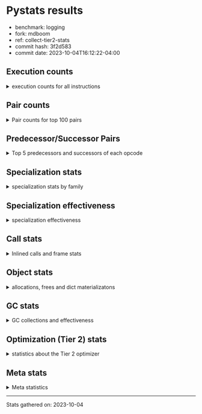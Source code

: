 
# Pystats results

- benchmark: logging
- fork: mdboom
- ref: collect-tier2-stats
- commit hash: 3f2d583
- commit date: 2023-10-04T16:12:22-04:00

## Execution counts

<details>
<summary> execution counts for all instructions </summary>

|Name | Count | Self | Cumulative | Miss ratio | 
|---|---:|---:|---:|---:|
| LOAD_FAST | 409,131,300 | 22.5% | 22.5% |  |
| POP_JUMP_IF_FALSE | 125,337,780 | 6.9% | 29.4% |  |
| RESUME_CHECK | 117,350,940 | 6.5% | 35.9% |  |
| LOAD_ATTR_INSTANCE_VALUE | 116,145,000 | 6.4% | 42.3% | 1.1% |
| TO_BOOL_BOOL | 105,062,400 | 5.8% | 48.1% |  |
| LOAD_ATTR_METHOD_WITH_VALUES | 97,935,540 | 5.4% | 53.5% |  |
| LOAD_GLOBAL_MODULE | 83,559,300 | 4.6% | 58.1% |  |
| CALL_PY_EXACT_ARGS | 72,499,380 | 4.0% | 62.1% |  |
| RETURN_VALUE | 69,427,560 | 3.8% | 65.9% |  |
| CALL | 56,540,480 | 3.1% | 69.0% |  |
| POP_TOP | 56,525,520 | 3.1% | 72.1% |  |
| LOAD_CONST | 49,152,360 | 2.7% | 74.8% |  |
| RETURN_CONST | 49,152,180 | 2.7% | 77.5% |  |
| STORE_FAST | 48,538,680 | 2.7% | 80.2% |  |
| NOP | 46,694,580 | 2.6% | 82.8% |  |
| BINARY_SUBSCR_DICT | 41,779,200 | 2.3% | 85.1% |  |
| LOAD_FAST_LOAD_FAST | 34,959,420 | 1.9% | 87.0% |  |
| STORE_ATTR_INSTANCE_VALUE | 27,033,600 | 1.5% | 88.5% |  |
| LOAD_ATTR_MODULE | 22,118,880 | 1.2% | 89.7% |  |
| LOAD_GLOBAL_BUILTIN | 14,745,960 | 0.8% | 90.5% |  |
| LOAD_ATTR | 12,291,660 | 0.7% | 91.2% |  |
| PUSH_NULL | 12,288,900 | 0.7% | 91.9% |  |
| TO_BOOL_NONE | 11,059,200 | 0.6% | 92.5% |  |
| COMPARE_OP_INT | 10,444,980 | 0.6% | 93.1% |  |
| POP_JUMP_IF_TRUE | 9,830,400 | 0.5% | 93.6% |  |
| LOAD_ATTR_METHOD_NO_DICT | 8,601,720 | 0.5% | 94.1% |  |
| BINARY_OP | 6,760,260 | 0.4% | 94.5% |  |
| ENTER_EXECUTOR | 6,512,640 | 0.4% | 94.8% |  |
| CALL_ISINSTANCE | 5,529,600 | 0.3% | 95.1% |  |
| TO_BOOL_ALWAYS_TRUE | 4,915,200 | 0.3% | 95.4% |  |
| JUMP_FORWARD | 4,915,200 | 0.3% | 95.7% |  |
| BINARY_SLICE | 4,915,200 | 0.3% | 95.9% |  |
| BINARY_OP_ADD_INT | 4,915,200 | 0.3% | 96.2% |  |
| CALL_BUILTIN_FAST | 4,300,800 | 0.2% | 96.4% |  |
| CALL_METHOD_DESCRIPTOR_FAST | 3,686,760 | 0.2% | 96.6% |  |
| GET_ITER | 3,686,580 | 0.2% | 96.9% |  |
| POP_JUMP_IF_NONE | 3,686,400 | 0.2% | 97.1% |  |
| FOR_ITER_LIST | 3,686,400 | 0.2% | 97.3% |  |
| COPY | 3,686,400 | 0.2% | 97.5% |  |
| CALL_BUILTIN_FAST_WITH_KEYWORDS | 3,686,400 | 0.2% | 97.7% |  |
| BUILD_TUPLE | 3,686,400 | 0.2% | 97.9% |  |
| INTERPRETER_EXIT | 3,072,000 | 0.2% | 98.0% |  |
| TO_BOOL | 2,458,240 | 0.1% | 98.2% |  |
| LOAD_ATTR_METHOD_LAZY_DICT | 2,458,140 | 0.1% | 98.3% |  |
| STORE_FAST_STORE_FAST | 2,457,600 | 0.1% | 98.4% |  |
| POP_JUMP_IF_NOT_NONE | 2,457,600 | 0.1% | 98.6% |  |
| LOAD_ATTR_NONDESCRIPTOR_WITH_VALUES | 2,457,600 | 0.1% | 98.7% |  |
| COMPARE_OP_STR | 2,457,600 | 0.1% | 98.8% |  |
| BEFORE_WITH | 2,457,600 | 0.1% | 99.0% |  |
| BINARY_SUBSCR_TUPLE_INT | 1,843,200 | 0.1% | 99.1% |  |
| CALL_METHOD_DESCRIPTOR_NOARGS | 1,252,620 | 0.1% | 99.2% | 100.0% |
| CALL_FUNCTION_EX | 1,229,160 | 0.1% | 99.2% |  |
| BINARY_OP_SUBTRACT_FLOAT | 1,228,980 | 0.1% | 99.3% |  |
| UNPACK_SEQUENCE_TUPLE | 1,228,800 | 0.1% | 99.4% |  |
| TO_BOOL_STR | 1,228,800 | 0.1% | 99.4% |  |
| LOAD_ATTR_PROPERTY | 1,228,800 | 0.1% | 99.5% |  |
| DICT_MERGE | 1,228,800 | 0.1% | 99.6% |  |
| CONTAINS_OP | 1,228,800 | 0.1% | 99.6% |  |
| CALL_STR_1 | 1,228,800 | 0.1% | 99.7% |  |
| CALL_METHOD_DESCRIPTOR_O | 1,228,800 | 0.1% | 99.8% |  |
| BUILD_MAP | 1,228,800 | 0.1% | 99.8% |  |
| BINARY_OP_SUBTRACT_INT | 1,228,800 | 0.1% | 99.9% |  |
| BINARY_OP_ADD_UNICODE | 1,228,800 | 0.1% | 100.0% |  |
| CALL_LEN | 614,580 | 0.0% | 100.0% |  |
| LOAD_DEREF | 540 | 0.0% | 100.0% |  |
| LOAD_GLOBAL | 500 | 0.0% | 100.0% |  |
| LIST_EXTEND | 180 | 0.0% | 100.0% |  |
| FOR_ITER_RANGE | 180 | 0.0% | 100.0% |  |
| COPY_FREE_VARS | 180 | 0.0% | 100.0% |  |
| CALL_INTRINSIC_1 | 180 | 0.0% | 100.0% |  |
| CALL_BUILTIN_CLASS | 180 | 0.0% | 100.0% |  |
| BUILD_LIST | 180 | 0.0% | 100.0% |  |
| CALL_METHOD_DESCRIPTOR_FAST_WITH_KEYWORDS | 120 | 0.0% | 100.0% |  |
| BINARY_OP_MULTIPLY_INT | 120 | 0.0% | 100.0% |  |
| COMPARE_OP | 60 | 0.0% | 100.0% |  |


</details>

## Pair counts

<details>
<summary> Pair counts for top 100 pairs </summary>

|Pair | Count | Self | Cumulative | 
|---|---:|---:|---:|
| LOAD_FAST LOAD_ATTR_INSTANCE_VALUE | 115,507,200 | 6.4% | 6.4% |
| RESUME_CHECK LOAD_FAST | 98,304,180 | 5.4% | 11.8% |
| TO_BOOL_BOOL POP_JUMP_IF_FALSE | 97,689,600 | 5.4% | 17.2% |
| LOAD_FAST LOAD_ATTR_METHOD_WITH_VALUES | 95,477,940 | 5.3% | 22.4% |
| CALL_PY_EXACT_ARGS RESUME_CHECK | 72,499,380 | 4.0% | 26.4% |
| LOAD_ATTR_METHOD_WITH_VALUES LOAD_FAST | 50,688,120 | 2.8% | 29.2% |
| RETURN_CONST POP_TOP | 45,465,780 | 2.5% | 31.7% |
| RETURN_VALUE TO_BOOL_BOOL | 44,236,800 | 2.4% | 34.1% |
| NOP LOAD_FAST | 44,236,800 | 2.4% | 36.6% |
| POP_JUMP_IF_FALSE RETURN_CONST | 43,008,000 | 2.4% | 38.9% |
| LOAD_ATTR_INSTANCE_VALUE TO_BOOL_BOOL | 43,008,000 | 2.4% | 41.3% |
| LOAD_ATTR_INSTANCE_VALUE LOAD_FAST | 43,008,000 | 2.4% | 43.7% |
| LOAD_FAST CALL | 42,086,680 | 2.3% | 46.0% |
| POP_JUMP_IF_FALSE NOP | 41,779,200 | 2.3% | 48.3% |
| LOAD_GLOBAL_MODULE CALL_PY_EXACT_ARGS | 41,779,200 | 2.3% | 50.6% |
| BINARY_SUBSCR_DICT RETURN_VALUE | 41,779,200 | 2.3% | 52.9% |
| POP_TOP LOAD_FAST | 41,410,740 | 2.3% | 55.2% |
| LOAD_FAST BINARY_SUBSCR_DICT | 40,550,400 | 2.2% | 57.4% |
| LOAD_ATTR_METHOD_WITH_VALUES LOAD_GLOBAL_MODULE | 40,550,400 | 2.2% | 59.7% |
| CALL RESUME_CHECK | 40,550,400 | 2.2% | 61.9% |
| STORE_FAST LOAD_FAST | 30,106,080 | 1.7% | 63.5% |
| POP_JUMP_IF_FALSE LOAD_FAST | 25,190,580 | 1.4% | 64.9% |
| LOAD_FAST CALL_PY_EXACT_ARGS | 19,660,920 | 1.1% | 66.0% |
| LOAD_GLOBAL_MODULE LOAD_ATTR_MODULE | 17,817,900 | 1.0% | 67.0% |
| LOAD_FAST STORE_ATTR_INSTANCE_VALUE | 14,745,600 | 0.8% | 67.8% |
| LOAD_FAST_LOAD_FAST STORE_ATTR_INSTANCE_VALUE | 12,288,000 | 0.7% | 68.5% |
| RESUME_CHECK LOAD_GLOBAL_MODULE | 11,673,720 | 0.6% | 69.1% |
| LOAD_FAST LOAD_CONST | 11,673,720 | 0.6% | 69.8% |
| LOAD_ATTR_MODULE PUSH_NULL | 11,059,680 | 0.6% | 70.4% |
| LOAD_GLOBAL_BUILTIN LOAD_FAST | 11,059,560 | 0.6% | 71.0% |
| LOAD_FAST LOAD_ATTR | 11,059,380 | 0.6% | 71.6% |
| TO_BOOL_NONE POP_JUMP_IF_FALSE | 11,059,200 | 0.6% | 72.2% |
| STORE_ATTR_INSTANCE_VALUE LOAD_FAST_LOAD_FAST | 9,830,400 | 0.5% | 72.8% |
| LOAD_FAST RETURN_VALUE | 8,601,780 | 0.5% | 73.2% |
| RETURN_VALUE STORE_FAST | 8,601,600 | 0.5% | 73.7% |
| COMPARE_OP_INT POP_JUMP_IF_FALSE | 7,987,380 | 0.4% | 74.1% |
| TO_BOOL_BOOL POP_JUMP_IF_TRUE | 7,372,800 | 0.4% | 74.5% |
| STORE_ATTR_INSTANCE_VALUE LOAD_GLOBAL_MODULE | 7,372,800 | 0.4% | 75.0% |
| LOAD_CONST STORE_FAST | 7,372,800 | 0.4% | 75.4% |
| LOAD_CONST LOAD_FAST | 7,372,800 | 0.4% | 75.8% |
| LOAD_CONST COMPARE_OP_INT | 6,758,440 | 0.4% | 76.1% |
| RETURN_VALUE RETURN_VALUE | 6,144,180 | 0.3% | 76.5% |
| POP_TOP RETURN_CONST | 6,144,180 | 0.3% | 76.8% |
| LOAD_FAST_LOAD_FAST LOAD_FAST_LOAD_FAST | 6,144,000 | 0.3% | 77.2% |
| LOAD_ATTR_METHOD_NO_DICT LOAD_FAST | 6,144,000 | 0.3% | 77.5% |
| CALL_ISINSTANCE TO_BOOL_BOOL | 5,529,600 | 0.3% | 77.8% |
| POP_TOP ENTER_EXECUTOR | 5,283,840 | 0.3% | 78.1% |
| CALL STORE_FAST | 4,915,380 | 0.3% | 78.4% |
| STORE_FAST LOAD_GLOBAL_MODULE | 4,915,360 | 0.3% | 78.6% |
| STORE_FAST LOAD_FAST_LOAD_FAST | 4,915,200 | 0.3% | 78.9% |
| RETURN_VALUE LOAD_FAST | 4,915,200 | 0.3% | 79.2% |
| POP_JUMP_IF_TRUE LOAD_FAST | 4,915,200 | 0.3% | 79.4% |
| POP_JUMP_IF_FALSE LOAD_GLOBAL_MODULE | 4,915,200 | 0.3% | 79.7% |
| LOAD_GLOBAL_MODULE TO_BOOL_BOOL | 4,915,200 | 0.3% | 80.0% |
| LOAD_FAST TO_BOOL_NONE | 4,915,200 | 0.3% | 80.3% |
| LOAD_FAST STORE_FAST | 4,915,200 | 0.3% | 80.5% |
| LOAD_CONST LOAD_CONST | 4,915,200 | 0.3% | 80.8% |
| LOAD_CONST BINARY_OP_ADD_INT | 4,915,200 | 0.3% | 81.1% |
| LOAD_ATTR_METHOD_WITH_VALUES CALL_PY_EXACT_ARGS | 4,915,200 | 0.3% | 81.3% |
| LOAD_ATTR_INSTANCE_VALUE TO_BOOL_NONE | 4,915,200 | 0.3% | 81.6% |
| LOAD_ATTR_MODULE LOAD_ATTR_MODULE | 4,300,800 | 0.2% | 81.8% |
| ENTER_EXECUTOR CALL | 4,054,860 | 0.2% | 82.1% |
| PUSH_NULL CALL | 3,686,940 | 0.2% | 82.3% |
| PUSH_NULL LOAD_FAST | 3,686,760 | 0.2% | 82.5% |
| LOAD_GLOBAL_MODULE LOAD_FAST | 3,686,580 | 0.2% | 82.7% |
| LOAD_CONST BINARY_OP | 3,686,440 | 0.2% | 82.9% |
| TO_BOOL_ALWAYS_TRUE POP_JUMP_IF_FALSE | 3,686,400 | 0.2% | 83.1% |
| STORE_FAST LOAD_CONST | 3,686,400 | 0.2% | 83.3% |
| STORE_ATTR_INSTANCE_VALUE LOAD_FAST | 3,686,400 | 0.2% | 83.5% |
| RESUME_CHECK NOP | 3,686,400 | 0.2% | 83.7% |
| POP_TOP LOAD_CONST | 3,686,400 | 0.2% | 83.9% |
| POP_JUMP_IF_FALSE LOAD_GLOBAL_BUILTIN | 3,686,400 | 0.2% | 84.1% |
| LOAD_FAST_LOAD_FAST LOAD_FAST | 3,686,400 | 0.2% | 84.3% |
| LOAD_FAST_LOAD_FAST LOAD_CONST | 3,686,400 | 0.2% | 84.5% |
| LOAD_FAST TO_BOOL_ALWAYS_TRUE | 3,686,400 | 0.2% | 84.7% |
| LOAD_FAST POP_JUMP_IF_NONE | 3,686,400 | 0.2% | 84.9% |
| LOAD_FAST LOAD_GLOBAL_MODULE | 3,686,400 | 0.2% | 85.1% |
| LOAD_FAST LOAD_GLOBAL_BUILTIN | 3,686,400 | 0.2% | 85.3% |
| LOAD_FAST LOAD_ATTR_METHOD_NO_DICT | 3,686,400 | 0.2% | 85.5% |
| LOAD_FAST CALL_BUILTIN_FAST_WITH_KEYWORDS | 3,686,400 | 0.2% | 85.7% |
| LOAD_CONST CALL_BUILTIN_FAST | 3,686,400 | 0.2% | 85.9% |
| LOAD_ATTR_MODULE LOAD_FAST | 3,686,400 | 0.2% | 86.1% |
| LOAD_ATTR_INSTANCE_VALUE GET_ITER | 3,686,400 | 0.2% | 86.3% |
| LOAD_ATTR STORE_FAST | 3,686,400 | 0.2% | 86.5% |
| LOAD_ATTR LOAD_FAST | 3,686,400 | 0.2% | 86.7% |
| GET_ITER FOR_ITER_LIST | 3,686,400 | 0.2% | 86.9% |
| CALL_METHOD_DESCRIPTOR_FAST STORE_FAST | 3,686,400 | 0.2% | 87.1% |
| CALL LOAD_CONST | 3,686,400 | 0.2% | 87.3% |
| BINARY_OP_ADD_INT STORE_FAST | 3,686,400 | 0.2% | 87.5% |
| POP_JUMP_IF_FALSE LOAD_FAST_LOAD_FAST | 3,072,000 | 0.2% | 87.7% |
| LOAD_GLOBAL_MODULE LOAD_FAST_LOAD_FAST | 3,072,000 | 0.2% | 87.9% |
| CACHE RESUME_CHECK | 3,072,000 | 0.2% | 88.1% |
| STORE_FAST LOAD_GLOBAL_BUILTIN | 2,457,840 | 0.1% | 88.2% |
| CALL POP_TOP | 2,457,780 | 0.1% | 88.3% |
| CALL LOAD_FAST | 2,457,780 | 0.1% | 88.5% |
| LOAD_CONST CALL_METHOD_DESCRIPTOR_FAST | 2,457,720 | 0.1% | 88.6% |
| LOAD_CONST CALL | 2,457,660 | 0.1% | 88.7% |
| TO_BOOL POP_JUMP_IF_FALSE | 2,457,600 | 0.1% | 88.9% |
| STORE_ATTR_INSTANCE_VALUE JUMP_FORWARD | 2,457,600 | 0.1% | 89.0% |
| RETURN_CONST INTERPRETER_EXIT | 2,457,600 | 0.1% | 89.1% |


</details>

## Predecessor/Successor Pairs

<details>
<summary> Top 5 predecessors and successors of each opcode </summary>

### BINARY_SLICE

<details>
<summary> Successors and predecessors for BINARY_SLICE </summary>

|Predecessors | Count | Percentage | 
|---|---:|---:|
| LOAD_CONST | 2,457,600 | 50.0% |
| LOAD_FAST | 1,228,800 | 25.0% |
| BINARY_OP_ADD_INT | 1,228,800 | 25.0% |

|Successors | Count | Percentage | 
|---|---:|---:|
| RETURN_VALUE | 1,228,800 | 25.0% |
| LOAD_FAST_LOAD_FAST | 1,228,800 | 25.0% |
| LOAD_FAST | 1,228,800 | 25.0% |
| BUILD_TUPLE | 1,228,800 | 25.0% |


</details>

### CACHE

<details>
<summary> Successors and predecessors for CACHE </summary>

|Predecessors | Count | Percentage | 
|---|---:|---:|

|Successors | Count | Percentage | 
|---|---:|---:|
| RESUME_CHECK | 3,072,000 | 100.0% |


</details>

### BEFORE_WITH

<details>
<summary> Successors and predecessors for BEFORE_WITH </summary>

|Predecessors | Count | Percentage | 
|---|---:|---:|
| LOAD_ATTR_INSTANCE_VALUE | 2,457,600 | 100.0% |

|Successors | Count | Percentage | 
|---|---:|---:|
| POP_TOP | 2,457,600 | 100.0% |


</details>

### GET_ITER

<details>
<summary> Successors and predecessors for GET_ITER </summary>

|Predecessors | Count | Percentage | 
|---|---:|---:|
| LOAD_ATTR_INSTANCE_VALUE | 3,686,400 | 100.0% |
| LOAD_FAST | 180 | 0.0% |

|Successors | Count | Percentage | 
|---|---:|---:|
| FOR_ITER_LIST | 3,686,400 | 100.0% |
| FOR_ITER_RANGE | 180 | 0.0% |


</details>

### INTERPRETER_EXIT

<details>
<summary> Successors and predecessors for INTERPRETER_EXIT </summary>

|Predecessors | Count | Percentage | 
|---|---:|---:|
| RETURN_CONST | 2,457,600 | 80.0% |
| RETURN_VALUE | 614,400 | 20.0% |

|Successors | Count | Percentage | 
|---|---:|---:|


</details>

### NOP

<details>
<summary> Successors and predecessors for NOP </summary>

|Predecessors | Count | Percentage | 
|---|---:|---:|
| POP_JUMP_IF_FALSE | 41,779,200 | 89.5% |
| RESUME_CHECK | 3,686,400 | 7.9% |
| STORE_ATTR_INSTANCE_VALUE | 1,228,800 | 2.6% |
| POP_TOP | 180 | 0.0% |

|Successors | Count | Percentage | 
|---|---:|---:|
| LOAD_FAST | 44,236,800 | 94.7% |
| LOAD_GLOBAL_MODULE | 2,457,600 | 5.3% |
| LOAD_DEREF | 180 | 0.0% |


</details>

### POP_TOP

<details>
<summary> Successors and predecessors for POP_TOP </summary>

|Predecessors | Count | Percentage | 
|---|---:|---:|
| RETURN_CONST | 45,465,780 | 80.4% |
| CALL | 2,457,780 | 4.3% |
| BEFORE_WITH | 2,457,600 | 4.3% |
| RETURN_VALUE | 1,228,800 | 2.2% |
| ENTER_EXECUTOR | 1,228,800 | 2.2% |

|Successors | Count | Percentage | 
|---|---:|---:|
| LOAD_FAST | 41,410,740 | 73.3% |
| RETURN_CONST | 6,144,180 | 10.9% |
| ENTER_EXECUTOR | 5,283,840 | 9.3% |
| LOAD_CONST | 3,686,400 | 6.5% |
| NOP | 180 | 0.0% |


</details>

### PUSH_NULL

<details>
<summary> Successors and predecessors for PUSH_NULL </summary>

|Predecessors | Count | Percentage | 
|---|---:|---:|
| LOAD_ATTR_MODULE | 11,059,680 | 90.0% |
| LOAD_ATTR | 1,228,860 | 10.0% |
| LOAD_DEREF | 360 | 0.0% |

|Successors | Count | Percentage | 
|---|---:|---:|
| CALL | 3,686,940 | 30.0% |
| LOAD_FAST | 3,686,760 | 30.0% |
| LOAD_GLOBAL_MODULE | 1,228,800 | 10.0% |
| LOAD_FAST_LOAD_FAST | 1,228,800 | 10.0% |
| LOAD_CONST | 1,228,800 | 10.0% |


</details>

### RETURN_VALUE

<details>
<summary> Successors and predecessors for RETURN_VALUE </summary>

|Predecessors | Count | Percentage | 
|---|---:|---:|
| BINARY_SUBSCR_DICT | 41,779,200 | 60.2% |
| LOAD_FAST | 8,601,780 | 12.4% |
| RETURN_VALUE | 6,144,180 | 8.8% |
| BUILD_TUPLE | 2,457,600 | 3.5% |
| CALL_BUILTIN_FAST | 1,843,200 | 2.7% |

|Successors | Count | Percentage | 
|---|---:|---:|
| TO_BOOL_BOOL | 44,236,800 | 63.7% |
| STORE_FAST | 8,601,600 | 12.4% |
| RETURN_VALUE | 6,144,180 | 8.8% |
| LOAD_FAST | 4,915,200 | 7.1% |
| UNPACK_SEQUENCE_TUPLE | 1,228,800 | 1.8% |


</details>

### TO_BOOL

<details>
<summary> Successors and predecessors for TO_BOOL </summary>

|Predecessors | Count | Percentage | 
|---|---:|---:|
| LOAD_FAST | 1,228,800 | 50.0% |
| LOAD_ATTR_INSTANCE_VALUE | 1,228,800 | 50.0% |
| TO_BOOL | 640 | 0.0% |

|Successors | Count | Percentage | 
|---|---:|---:|
| POP_JUMP_IF_FALSE | 2,457,600 | 100.0% |
| TO_BOOL | 640 | 0.0% |


</details>

### BINARY_OP

<details>
<summary> Successors and predecessors for BINARY_OP </summary>

|Predecessors | Count | Percentage | 
|---|---:|---:|
| LOAD_CONST | 3,686,440 | 54.5% |
| LOAD_FAST | 1,228,860 | 18.2% |
| CALL | 1,228,800 | 18.2% |
| LOAD_ATTR_INSTANCE_VALUE | 614,400 | 9.1% |
| BINARY_OP | 1,760 | 0.0% |

|Successors | Count | Percentage | 
|---|---:|---:|
| LOAD_FAST | 2,457,600 | 36.4% |
| RETURN_VALUE | 1,228,800 | 18.2% |
| LOAD_CONST | 1,228,800 | 18.2% |
| CALL | 1,228,800 | 18.2% |
| STORE_FAST | 614,400 | 9.1% |


</details>

### BUILD_LIST

<details>
<summary> Successors and predecessors for BUILD_LIST </summary>

|Predecessors | Count | Percentage | 
|---|---:|---:|
| LOAD_FAST | 180 | 100.0% |

|Successors | Count | Percentage | 
|---|---:|---:|
| LOAD_DEREF | 180 | 100.0% |


</details>

### BUILD_MAP

<details>
<summary> Successors and predecessors for BUILD_MAP </summary>

|Predecessors | Count | Percentage | 
|---|---:|---:|
| BUILD_TUPLE | 1,228,800 | 100.0% |

|Successors | Count | Percentage | 
|---|---:|---:|
| LOAD_FAST | 1,228,800 | 100.0% |


</details>

### BUILD_TUPLE

<details>
<summary> Successors and predecessors for BUILD_TUPLE </summary>

|Predecessors | Count | Percentage | 
|---|---:|---:|
| LOAD_FAST_LOAD_FAST | 1,228,800 | 33.3% |
| LOAD_FAST | 1,228,800 | 33.3% |
| BINARY_SLICE | 1,228,800 | 33.3% |

|Successors | Count | Percentage | 
|---|---:|---:|
| RETURN_VALUE | 2,457,600 | 66.7% |
| BUILD_MAP | 1,228,800 | 33.3% |


</details>

### CALL

<details>
<summary> Successors and predecessors for CALL </summary>

|Predecessors | Count | Percentage | 
|---|---:|---:|
| LOAD_FAST | 42,086,680 | 74.4% |
| ENTER_EXECUTOR | 4,054,860 | 7.2% |
| PUSH_NULL | 3,686,940 | 6.5% |
| LOAD_CONST | 2,457,660 | 4.3% |
| LOAD_GLOBAL_MODULE | 1,228,800 | 2.2% |

|Successors | Count | Percentage | 
|---|---:|---:|
| RESUME_CHECK | 40,550,400 | 71.7% |
| STORE_FAST | 4,915,380 | 8.7% |
| LOAD_CONST | 3,686,400 | 6.5% |
| POP_TOP | 2,457,780 | 4.3% |
| LOAD_FAST | 2,457,780 | 4.3% |


</details>

### CALL_FUNCTION_EX

<details>
<summary> Successors and predecessors for CALL_FUNCTION_EX </summary>

|Predecessors | Count | Percentage | 
|---|---:|---:|
| DICT_MERGE | 1,228,800 | 100.0% |
| LOAD_FAST | 180 | 0.0% |
| CALL_INTRINSIC_1 | 180 | 0.0% |

|Successors | Count | Percentage | 
|---|---:|---:|
| POP_TOP | 1,228,800 | 100.0% |
| RESUME_CHECK | 180 | 0.0% |
| COPY_FREE_VARS | 180 | 0.0% |


</details>

### CALL_INTRINSIC_1

<details>
<summary> Successors and predecessors for CALL_INTRINSIC_1 </summary>

|Predecessors | Count | Percentage | 
|---|---:|---:|
| LIST_EXTEND | 180 | 100.0% |

|Successors | Count | Percentage | 
|---|---:|---:|
| CALL_FUNCTION_EX | 180 | 100.0% |


</details>

### COMPARE_OP

<details>
<summary> Successors and predecessors for COMPARE_OP </summary>

|Predecessors | Count | Percentage | 
|---|---:|---:|
| BINARY_OP_MULTIPLY_INT | 40 | 66.7% |
| LOAD_CONST | 20 | 33.3% |

|Successors | Count | Percentage | 
|---|---:|---:|
| COMPARE_OP_INT | 60 | 100.0% |


</details>

### CONTAINS_OP

<details>
<summary> Successors and predecessors for CONTAINS_OP </summary>

|Predecessors | Count | Percentage | 
|---|---:|---:|
| LOAD_FAST | 1,228,800 | 100.0% |

|Successors | Count | Percentage | 
|---|---:|---:|
| COPY | 1,228,800 | 100.0% |


</details>

### COPY

<details>
<summary> Successors and predecessors for COPY </summary>

|Predecessors | Count | Percentage | 
|---|---:|---:|
| LOAD_ATTR_INSTANCE_VALUE | 1,228,800 | 33.3% |
| CONTAINS_OP | 1,228,800 | 33.3% |
| COMPARE_OP_STR | 1,228,800 | 33.3% |

|Successors | Count | Percentage | 
|---|---:|---:|
| TO_BOOL_BOOL | 2,457,600 | 66.7% |
| STORE_FAST | 1,228,800 | 33.3% |


</details>

### COPY_FREE_VARS

<details>
<summary> Successors and predecessors for COPY_FREE_VARS </summary>

|Predecessors | Count | Percentage | 
|---|---:|---:|
| CALL_FUNCTION_EX | 180 | 100.0% |

|Successors | Count | Percentage | 
|---|---:|---:|
| RESUME_CHECK | 180 | 100.0% |


</details>

### DICT_MERGE

<details>
<summary> Successors and predecessors for DICT_MERGE </summary>

|Predecessors | Count | Percentage | 
|---|---:|---:|
| LOAD_FAST | 1,228,800 | 100.0% |

|Successors | Count | Percentage | 
|---|---:|---:|
| CALL_FUNCTION_EX | 1,228,800 | 100.0% |


</details>

### ENTER_EXECUTOR

<details>
<summary> Successors and predecessors for ENTER_EXECUTOR </summary>

|Predecessors | Count | Percentage | 
|---|---:|---:|
| POP_TOP | 5,283,840 | 81.1% |
| POP_JUMP_IF_FALSE | 1,228,800 | 18.9% |

|Successors | Count | Percentage | 
|---|---:|---:|
| CALL | 4,054,860 | 62.3% |
| POP_TOP | 1,228,800 | 18.9% |
| LOAD_FAST | 1,228,800 | 18.9% |
| LOAD_GLOBAL_MODULE | 120 | 0.0% |
| LOAD_GLOBAL | 60 | 0.0% |


</details>

### JUMP_FORWARD

<details>
<summary> Successors and predecessors for JUMP_FORWARD </summary>

|Predecessors | Count | Percentage | 
|---|---:|---:|
| STORE_ATTR_INSTANCE_VALUE | 2,457,600 | 50.0% |
| STORE_FAST_STORE_FAST | 1,228,800 | 25.0% |
| STORE_FAST | 1,228,800 | 25.0% |

|Successors | Count | Percentage | 
|---|---:|---:|
| LOAD_FAST | 2,457,600 | 50.0% |
| LOAD_GLOBAL_MODULE | 1,228,800 | 25.0% |
| LOAD_CONST | 1,228,800 | 25.0% |


</details>

### LIST_EXTEND

<details>
<summary> Successors and predecessors for LIST_EXTEND </summary>

|Predecessors | Count | Percentage | 
|---|---:|---:|
| LOAD_DEREF | 180 | 100.0% |

|Successors | Count | Percentage | 
|---|---:|---:|
| CALL_INTRINSIC_1 | 180 | 100.0% |


</details>

### LOAD_ATTR

<details>
<summary> Successors and predecessors for LOAD_ATTR </summary>

|Predecessors | Count | Percentage | 
|---|---:|---:|
| LOAD_FAST | 11,059,380 | 90.0% |
| LOAD_ATTR | 1,232,000 | 10.0% |
| LOAD_GLOBAL_MODULE | 180 | 0.0% |
| LOAD_GLOBAL | 60 | 0.0% |
| CALL_METHOD_DESCRIPTOR_NOARGS | 40 | 0.0% |

|Successors | Count | Percentage | 
|---|---:|---:|
| STORE_FAST | 3,686,400 | 30.0% |
| LOAD_FAST | 3,686,400 | 30.0% |
| LOAD_ATTR | 1,232,000 | 10.0% |
| PUSH_NULL | 1,228,860 | 10.0% |
| TO_BOOL_BOOL | 1,228,800 | 10.0% |


</details>

### LOAD_CONST

<details>
<summary> Successors and predecessors for LOAD_CONST </summary>

|Predecessors | Count | Percentage | 
|---|---:|---:|
| LOAD_FAST | 11,673,720 | 23.8% |
| LOAD_CONST | 4,915,200 | 10.0% |
| STORE_FAST | 3,686,400 | 7.5% |
| POP_TOP | 3,686,400 | 7.5% |
| LOAD_FAST_LOAD_FAST | 3,686,400 | 7.5% |

|Successors | Count | Percentage | 
|---|---:|---:|
| STORE_FAST | 7,372,800 | 15.0% |
| LOAD_FAST | 7,372,800 | 15.0% |
| COMPARE_OP_INT | 6,758,440 | 13.7% |
| LOAD_CONST | 4,915,200 | 10.0% |
| BINARY_OP_ADD_INT | 4,915,200 | 10.0% |


</details>

### LOAD_DEREF

<details>
<summary> Successors and predecessors for LOAD_DEREF </summary>

|Predecessors | Count | Percentage | 
|---|---:|---:|
| RESUME_CHECK | 180 | 33.3% |
| NOP | 180 | 33.3% |
| BUILD_LIST | 180 | 33.3% |

|Successors | Count | Percentage | 
|---|---:|---:|
| PUSH_NULL | 360 | 66.7% |
| LIST_EXTEND | 180 | 33.3% |


</details>

### LOAD_FAST

<details>
<summary> Successors and predecessors for LOAD_FAST </summary>

|Predecessors | Count | Percentage | 
|---|---:|---:|
| RESUME_CHECK | 98,304,180 | 24.0% |
| LOAD_ATTR_METHOD_WITH_VALUES | 50,688,120 | 12.4% |
| NOP | 44,236,800 | 10.8% |
| LOAD_ATTR_INSTANCE_VALUE | 43,008,000 | 10.5% |
| POP_TOP | 41,410,740 | 10.1% |

|Successors | Count | Percentage | 
|---|---:|---:|
| LOAD_ATTR_INSTANCE_VALUE | 115,507,200 | 28.2% |
| LOAD_ATTR_METHOD_WITH_VALUES | 95,477,940 | 23.3% |
| CALL | 42,086,680 | 10.3% |
| BINARY_SUBSCR_DICT | 40,550,400 | 9.9% |
| CALL_PY_EXACT_ARGS | 19,660,920 | 4.8% |


</details>

### LOAD_FAST_LOAD_FAST

<details>
<summary> Successors and predecessors for LOAD_FAST_LOAD_FAST </summary>

|Predecessors | Count | Percentage | 
|---|---:|---:|
| STORE_ATTR_INSTANCE_VALUE | 9,830,400 | 28.1% |
| LOAD_FAST_LOAD_FAST | 6,144,000 | 17.6% |
| STORE_FAST | 4,915,200 | 14.1% |
| POP_JUMP_IF_FALSE | 3,072,000 | 8.8% |
| LOAD_GLOBAL_MODULE | 3,072,000 | 8.8% |

|Successors | Count | Percentage | 
|---|---:|---:|
| STORE_ATTR_INSTANCE_VALUE | 12,288,000 | 35.1% |
| LOAD_FAST_LOAD_FAST | 6,144,000 | 17.6% |
| LOAD_FAST | 3,686,400 | 10.5% |
| LOAD_CONST | 3,686,400 | 10.5% |
| COMPARE_OP_INT | 2,457,600 | 7.0% |


</details>

### LOAD_GLOBAL

<details>
<summary> Successors and predecessors for LOAD_GLOBAL </summary>

|Predecessors | Count | Percentage | 
|---|---:|---:|
| STORE_FAST | 200 | 40.0% |
| RETURN_VALUE | 120 | 24.0% |
| RESUME_CHECK | 60 | 12.0% |
| POP_TOP | 60 | 12.0% |
| ENTER_EXECUTOR | 60 | 12.0% |

|Successors | Count | Percentage | 
|---|---:|---:|
| LOAD_GLOBAL_MODULE | 320 | 64.0% |
| LOAD_GLOBAL_BUILTIN | 120 | 24.0% |
| LOAD_ATTR | 60 | 12.0% |


</details>

### POP_JUMP_IF_FALSE

<details>
<summary> Successors and predecessors for POP_JUMP_IF_FALSE </summary>

|Predecessors | Count | Percentage | 
|---|---:|---:|
| TO_BOOL_BOOL | 97,689,600 | 77.9% |
| TO_BOOL_NONE | 11,059,200 | 8.8% |
| COMPARE_OP_INT | 7,987,380 | 6.4% |
| TO_BOOL_ALWAYS_TRUE | 3,686,400 | 2.9% |
| TO_BOOL | 2,457,600 | 2.0% |

|Successors | Count | Percentage | 
|---|---:|---:|
| RETURN_CONST | 43,008,000 | 34.3% |
| NOP | 41,779,200 | 33.3% |
| LOAD_FAST | 25,190,580 | 20.1% |
| LOAD_GLOBAL_MODULE | 4,915,200 | 3.9% |
| LOAD_GLOBAL_BUILTIN | 3,686,400 | 2.9% |


</details>

### POP_JUMP_IF_NONE

<details>
<summary> Successors and predecessors for POP_JUMP_IF_NONE </summary>

|Predecessors | Count | Percentage | 
|---|---:|---:|
| LOAD_FAST | 3,686,400 | 100.0% |

|Successors | Count | Percentage | 
|---|---:|---:|
| LOAD_FAST | 2,457,600 | 66.7% |
| LOAD_GLOBAL_MODULE | 1,228,800 | 33.3% |


</details>

### POP_JUMP_IF_NOT_NONE

<details>
<summary> Successors and predecessors for POP_JUMP_IF_NOT_NONE </summary>

|Predecessors | Count | Percentage | 
|---|---:|---:|
| LOAD_FAST | 2,457,600 | 100.0% |

|Successors | Count | Percentage | 
|---|---:|---:|
| LOAD_FAST | 2,457,600 | 100.0% |


</details>

### POP_JUMP_IF_TRUE

<details>
<summary> Successors and predecessors for POP_JUMP_IF_TRUE </summary>

|Predecessors | Count | Percentage | 
|---|---:|---:|
| TO_BOOL_BOOL | 7,372,800 | 75.0% |
| TO_BOOL_ALWAYS_TRUE | 1,228,800 | 12.5% |
| COMPARE_OP_INT | 1,228,800 | 12.5% |

|Successors | Count | Percentage | 
|---|---:|---:|
| LOAD_FAST | 4,915,200 | 50.0% |
| LOAD_CONST | 2,457,600 | 25.0% |
| RETURN_VALUE | 1,228,800 | 12.5% |
| LOAD_GLOBAL_BUILTIN | 1,228,800 | 12.5% |


</details>

### RETURN_CONST

<details>
<summary> Successors and predecessors for RETURN_CONST </summary>

|Predecessors | Count | Percentage | 
|---|---:|---:|
| POP_JUMP_IF_FALSE | 43,008,000 | 87.5% |
| POP_TOP | 6,144,180 | 12.5% |

|Successors | Count | Percentage | 
|---|---:|---:|
| POP_TOP | 45,465,780 | 92.5% |
| INTERPRETER_EXIT | 2,457,600 | 5.0% |
| STORE_FAST | 1,228,800 | 2.5% |


</details>

### STORE_FAST

<details>
<summary> Successors and predecessors for STORE_FAST </summary>

|Predecessors | Count | Percentage | 
|---|---:|---:|
| RETURN_VALUE | 8,601,600 | 17.7% |
| LOAD_CONST | 7,372,800 | 15.2% |
| CALL | 4,915,380 | 10.1% |
| LOAD_FAST | 4,915,200 | 10.1% |
| LOAD_ATTR | 3,686,400 | 7.6% |

|Successors | Count | Percentage | 
|---|---:|---:|
| LOAD_FAST | 30,106,080 | 62.0% |
| LOAD_GLOBAL_MODULE | 4,915,360 | 10.1% |
| LOAD_FAST_LOAD_FAST | 4,915,200 | 10.1% |
| LOAD_CONST | 3,686,400 | 7.6% |
| LOAD_GLOBAL_BUILTIN | 2,457,840 | 5.1% |


</details>

### STORE_FAST_STORE_FAST

<details>
<summary> Successors and predecessors for STORE_FAST_STORE_FAST </summary>

|Predecessors | Count | Percentage | 
|---|---:|---:|
| UNPACK_SEQUENCE_TUPLE | 1,228,800 | 50.0% |
| STORE_FAST_STORE_FAST | 1,228,800 | 50.0% |

|Successors | Count | Percentage | 
|---|---:|---:|
| STORE_FAST_STORE_FAST | 1,228,800 | 50.0% |
| JUMP_FORWARD | 1,228,800 | 50.0% |


</details>

### BINARY_OP_ADD_INT

<details>
<summary> Successors and predecessors for BINARY_OP_ADD_INT </summary>

|Predecessors | Count | Percentage | 
|---|---:|---:|
| LOAD_CONST | 4,915,200 | 100.0% |

|Successors | Count | Percentage | 
|---|---:|---:|
| STORE_FAST | 3,686,400 | 75.0% |
| BINARY_SLICE | 1,228,800 | 25.0% |


</details>

### BINARY_OP_ADD_UNICODE

<details>
<summary> Successors and predecessors for BINARY_OP_ADD_UNICODE </summary>

|Predecessors | Count | Percentage | 
|---|---:|---:|
| LOAD_ATTR_NONDESCRIPTOR_WITH_VALUES | 1,228,800 | 100.0% |

|Successors | Count | Percentage | 
|---|---:|---:|
| CALL_METHOD_DESCRIPTOR_O | 1,228,800 | 100.0% |


</details>

### BINARY_OP_MULTIPLY_INT

<details>
<summary> Successors and predecessors for BINARY_OP_MULTIPLY_INT </summary>

|Predecessors | Count | Percentage | 
|---|---:|---:|
| LOAD_CONST | 80 | 66.7% |
| BINARY_OP | 40 | 33.3% |

|Successors | Count | Percentage | 
|---|---:|---:|
| COMPARE_OP_INT | 80 | 66.7% |
| COMPARE_OP | 40 | 33.3% |


</details>

### BINARY_OP_SUBTRACT_FLOAT

<details>
<summary> Successors and predecessors for BINARY_OP_SUBTRACT_FLOAT </summary>

|Predecessors | Count | Percentage | 
|---|---:|---:|
| LOAD_GLOBAL_MODULE | 1,228,800 | 100.0% |
| LOAD_FAST | 120 | 0.0% |
| BINARY_OP | 60 | 0.0% |

|Successors | Count | Percentage | 
|---|---:|---:|
| LOAD_CONST | 1,228,800 | 100.0% |
| STORE_FAST | 180 | 0.0% |


</details>

### BINARY_OP_SUBTRACT_INT

<details>
<summary> Successors and predecessors for BINARY_OP_SUBTRACT_INT </summary>

|Predecessors | Count | Percentage | 
|---|---:|---:|
| LOAD_CONST | 1,228,800 | 100.0% |

|Successors | Count | Percentage | 
|---|---:|---:|
| STORE_FAST | 1,228,800 | 100.0% |


</details>

### BINARY_SUBSCR_DICT

<details>
<summary> Successors and predecessors for BINARY_SUBSCR_DICT </summary>

|Predecessors | Count | Percentage | 
|---|---:|---:|
| LOAD_FAST | 40,550,400 | 97.1% |
| CALL | 1,228,800 | 2.9% |

|Successors | Count | Percentage | 
|---|---:|---:|
| RETURN_VALUE | 41,779,200 | 100.0% |


</details>

### BINARY_SUBSCR_TUPLE_INT

<details>
<summary> Successors and predecessors for BINARY_SUBSCR_TUPLE_INT </summary>

|Predecessors | Count | Percentage | 
|---|---:|---:|
| LOAD_CONST | 1,843,200 | 100.0% |

|Successors | Count | Percentage | 
|---|---:|---:|
| LOAD_FAST | 1,228,800 | 66.7% |
| LOAD_GLOBAL_MODULE | 614,400 | 33.3% |


</details>

### CALL_BUILTIN_CLASS

<details>
<summary> Successors and predecessors for CALL_BUILTIN_CLASS </summary>

|Predecessors | Count | Percentage | 
|---|---:|---:|
| LOAD_FAST | 120 | 66.7% |
| CALL | 60 | 33.3% |

|Successors | Count | Percentage | 
|---|---:|---:|
| STORE_FAST | 180 | 100.0% |


</details>

### CALL_BUILTIN_FAST

<details>
<summary> Successors and predecessors for CALL_BUILTIN_FAST </summary>

|Predecessors | Count | Percentage | 
|---|---:|---:|
| LOAD_CONST | 3,686,400 | 85.7% |
| LOAD_FAST_LOAD_FAST | 614,400 | 14.3% |

|Successors | Count | Percentage | 
|---|---:|---:|
| TO_BOOL_BOOL | 2,457,600 | 57.1% |
| RETURN_VALUE | 1,843,200 | 42.9% |


</details>

### CALL_BUILTIN_FAST_WITH_KEYWORDS

<details>
<summary> Successors and predecessors for CALL_BUILTIN_FAST_WITH_KEYWORDS </summary>

|Predecessors | Count | Percentage | 
|---|---:|---:|
| LOAD_FAST | 3,686,400 | 100.0% |

|Successors | Count | Percentage | 
|---|---:|---:|
| STORE_FAST | 2,457,600 | 66.7% |
| RETURN_VALUE | 1,228,800 | 33.3% |


</details>

### CALL_ISINSTANCE

<details>
<summary> Successors and predecessors for CALL_ISINSTANCE </summary>

|Predecessors | Count | Percentage | 
|---|---:|---:|
| LOAD_GLOBAL_MODULE | 2,457,600 | 44.4% |
| LOAD_GLOBAL_BUILTIN | 2,457,600 | 44.4% |
| LOAD_ATTR_MODULE | 614,400 | 11.1% |

|Successors | Count | Percentage | 
|---|---:|---:|
| TO_BOOL_BOOL | 5,529,600 | 100.0% |


</details>

### CALL_LEN

<details>
<summary> Successors and predecessors for CALL_LEN </summary>

|Predecessors | Count | Percentage | 
|---|---:|---:|
| LOAD_FAST | 614,480 | 100.0% |
| CALL | 60 | 0.0% |
| CALL_METHOD_DESCRIPTOR_NOARGS | 40 | 0.0% |

|Successors | Count | Percentage | 
|---|---:|---:|
| LOAD_CONST | 614,460 | 100.0% |
| LOAD_FAST | 120 | 0.0% |


</details>

### CALL_METHOD_DESCRIPTOR_FAST

<details>
<summary> Successors and predecessors for CALL_METHOD_DESCRIPTOR_FAST </summary>

|Predecessors | Count | Percentage | 
|---|---:|---:|
| LOAD_CONST | 2,457,720 | 66.7% |
| LOAD_FAST | 1,228,800 | 33.3% |
| LOAD_ATTR_METHOD_LAZY_DICT | 120 | 0.0% |
| CALL | 120 | 0.0% |

|Successors | Count | Percentage | 
|---|---:|---:|
| STORE_FAST | 3,686,400 | 100.0% |
| POP_TOP | 360 | 0.0% |


</details>

### CALL_METHOD_DESCRIPTOR_FAST_WITH_KEYWORDS

<details>
<summary> Successors and predecessors for CALL_METHOD_DESCRIPTOR_FAST_WITH_KEYWORDS </summary>

|Predecessors | Count | Percentage | 
|---|---:|---:|
| LOAD_ATTR_METHOD_NO_DICT | 80 | 66.7% |
| CALL | 40 | 33.3% |

|Successors | Count | Percentage | 
|---|---:|---:|
| STORE_FAST | 120 | 100.0% |


</details>

### CALL_METHOD_DESCRIPTOR_NOARGS

<details>
<summary> Successors and predecessors for CALL_METHOD_DESCRIPTOR_NOARGS </summary>

|Predecessors | Count | Percentage | 
|---|---:|---:|
| LOAD_ATTR_METHOD_LAZY_DICT | 1,228,920 | 98.1% |
| CALL_METHOD_DESCRIPTOR_NOARGS | 23,640 | 1.9% |
| CALL | 60 | 0.0% |

|Successors | Count | Percentage | 
|---|---:|---:|
| POP_TOP | 1,228,800 | 98.1% |
| CALL_METHOD_DESCRIPTOR_NOARGS | 23,640 | 1.9% |
| LOAD_ATTR_METHOD_NO_DICT | 80 | 0.0% |
| LOAD_ATTR | 40 | 0.0% |
| CALL_LEN | 40 | 0.0% |


</details>

### CALL_METHOD_DESCRIPTOR_O

<details>
<summary> Successors and predecessors for CALL_METHOD_DESCRIPTOR_O </summary>

|Predecessors | Count | Percentage | 
|---|---:|---:|
| BINARY_OP_ADD_UNICODE | 1,228,800 | 100.0% |

|Successors | Count | Percentage | 
|---|---:|---:|
| POP_TOP | 1,228,800 | 100.0% |


</details>

### CALL_PY_EXACT_ARGS

<details>
<summary> Successors and predecessors for CALL_PY_EXACT_ARGS </summary>

|Predecessors | Count | Percentage | 
|---|---:|---:|
| LOAD_GLOBAL_MODULE | 41,779,200 | 57.6% |
| LOAD_FAST | 19,660,920 | 27.1% |
| LOAD_ATTR_METHOD_WITH_VALUES | 4,915,200 | 6.8% |
| LOAD_FAST_LOAD_FAST | 2,457,600 | 3.4% |
| PUSH_NULL | 1,228,800 | 1.7% |

|Successors | Count | Percentage | 
|---|---:|---:|
| RESUME_CHECK | 72,499,380 | 100.0% |


</details>

### CALL_STR_1

<details>
<summary> Successors and predecessors for CALL_STR_1 </summary>

|Predecessors | Count | Percentage | 
|---|---:|---:|
| LOAD_ATTR_INSTANCE_VALUE | 1,228,800 | 100.0% |

|Successors | Count | Percentage | 
|---|---:|---:|
| STORE_FAST | 1,228,800 | 100.0% |


</details>

### COMPARE_OP_INT

<details>
<summary> Successors and predecessors for COMPARE_OP_INT </summary>

|Predecessors | Count | Percentage | 
|---|---:|---:|
| LOAD_CONST | 6,758,440 | 64.7% |
| LOAD_FAST_LOAD_FAST | 2,457,600 | 23.5% |
| LOAD_ATTR_INSTANCE_VALUE | 1,228,800 | 11.8% |
| BINARY_OP_MULTIPLY_INT | 80 | 0.0% |
| COMPARE_OP | 60 | 0.0% |

|Successors | Count | Percentage | 
|---|---:|---:|
| POP_JUMP_IF_FALSE | 7,987,380 | 76.5% |
| RETURN_VALUE | 1,228,800 | 11.8% |
| POP_JUMP_IF_TRUE | 1,228,800 | 11.8% |


</details>

### COMPARE_OP_STR

<details>
<summary> Successors and predecessors for COMPARE_OP_STR </summary>

|Predecessors | Count | Percentage | 
|---|---:|---:|
| LOAD_GLOBAL_MODULE | 1,228,800 | 50.0% |
| LOAD_FAST | 1,228,800 | 50.0% |

|Successors | Count | Percentage | 
|---|---:|---:|
| POP_JUMP_IF_FALSE | 1,228,800 | 50.0% |
| COPY | 1,228,800 | 50.0% |


</details>

### FOR_ITER_LIST

<details>
<summary> Successors and predecessors for FOR_ITER_LIST </summary>

|Predecessors | Count | Percentage | 
|---|---:|---:|
| GET_ITER | 3,686,400 | 100.0% |

|Successors | Count | Percentage | 
|---|---:|---:|
| LOAD_FAST | 2,457,600 | 66.7% |
| STORE_FAST | 1,228,800 | 33.3% |


</details>

### FOR_ITER_RANGE

<details>
<summary> Successors and predecessors for FOR_ITER_RANGE </summary>

|Predecessors | Count | Percentage | 
|---|---:|---:|
| GET_ITER | 180 | 100.0% |

|Successors | Count | Percentage | 
|---|---:|---:|
| STORE_FAST | 180 | 100.0% |


</details>

### LOAD_ATTR_INSTANCE_VALUE

<details>
<summary> Successors and predecessors for LOAD_ATTR_INSTANCE_VALUE </summary>

|Predecessors | Count | Percentage | 
|---|---:|---:|
| LOAD_FAST | 115,507,200 | 99.5% |
| LOAD_FAST_LOAD_FAST | 614,400 | 0.5% |
| LOAD_ATTR_INSTANCE_VALUE | 23,400 | 0.0% |

|Successors | Count | Percentage | 
|---|---:|---:|
| TO_BOOL_BOOL | 43,008,000 | 37.0% |
| LOAD_FAST | 43,008,000 | 37.0% |
| TO_BOOL_NONE | 4,915,200 | 4.2% |
| GET_ITER | 3,686,400 | 3.2% |
| LOAD_ATTR_METHOD_WITH_VALUES | 2,457,600 | 2.1% |


</details>

### LOAD_ATTR_METHOD_LAZY_DICT

<details>
<summary> Successors and predecessors for LOAD_ATTR_METHOD_LAZY_DICT </summary>

|Predecessors | Count | Percentage | 
|---|---:|---:|
| LOAD_FAST | 1,229,160 | 50.0% |
| LOAD_ATTR_INSTANCE_VALUE | 1,228,800 | 50.0% |
| LOAD_ATTR | 180 | 0.0% |

|Successors | Count | Percentage | 
|---|---:|---:|
| CALL_METHOD_DESCRIPTOR_NOARGS | 1,228,920 | 50.0% |
| LOAD_FAST_LOAD_FAST | 1,228,800 | 50.0% |
| LOAD_CONST | 180 | 0.0% |
| CALL_METHOD_DESCRIPTOR_FAST | 120 | 0.0% |
| CALL | 120 | 0.0% |


</details>

### LOAD_ATTR_METHOD_NO_DICT

<details>
<summary> Successors and predecessors for LOAD_ATTR_METHOD_NO_DICT </summary>

|Predecessors | Count | Percentage | 
|---|---:|---:|
| LOAD_FAST | 3,686,400 | 42.9% |
| LOAD_ATTR_MODULE | 2,457,600 | 28.6% |
| LOAD_GLOBAL_MODULE | 1,228,800 | 14.3% |
| LOAD_ATTR_INSTANCE_VALUE | 1,228,800 | 14.3% |
| CALL_METHOD_DESCRIPTOR_NOARGS | 80 | 0.0% |

|Successors | Count | Percentage | 
|---|---:|---:|
| LOAD_FAST | 6,144,000 | 71.4% |
| LOAD_CONST | 2,457,600 | 28.6% |
| CALL_METHOD_DESCRIPTOR_FAST_WITH_KEYWORDS | 80 | 0.0% |
| CALL | 40 | 0.0% |


</details>

### LOAD_ATTR_METHOD_WITH_VALUES

<details>
<summary> Successors and predecessors for LOAD_ATTR_METHOD_WITH_VALUES </summary>

|Predecessors | Count | Percentage | 
|---|---:|---:|
| LOAD_FAST | 95,477,940 | 97.5% |
| LOAD_ATTR_INSTANCE_VALUE | 2,457,600 | 2.5% |

|Successors | Count | Percentage | 
|---|---:|---:|
| LOAD_FAST | 50,688,120 | 51.8% |
| LOAD_GLOBAL_MODULE | 40,550,400 | 41.4% |
| CALL_PY_EXACT_ARGS | 4,915,200 | 5.0% |
| LOAD_FAST_LOAD_FAST | 1,781,820 | 1.8% |


</details>

### LOAD_ATTR_MODULE

<details>
<summary> Successors and predecessors for LOAD_ATTR_MODULE </summary>

|Predecessors | Count | Percentage | 
|---|---:|---:|
| LOAD_GLOBAL_MODULE | 17,817,900 | 80.6% |
| LOAD_ATTR_MODULE | 4,300,800 | 19.4% |
| LOAD_ATTR | 180 | 0.0% |

|Successors | Count | Percentage | 
|---|---:|---:|
| PUSH_NULL | 11,059,680 | 50.0% |
| LOAD_ATTR_MODULE | 4,300,800 | 19.4% |
| LOAD_FAST | 3,686,400 | 16.7% |
| LOAD_ATTR_METHOD_NO_DICT | 2,457,600 | 11.1% |
| CALL_ISINSTANCE | 614,400 | 2.8% |


</details>

### LOAD_ATTR_NONDESCRIPTOR_WITH_VALUES

<details>
<summary> Successors and predecessors for LOAD_ATTR_NONDESCRIPTOR_WITH_VALUES </summary>

|Predecessors | Count | Percentage | 
|---|---:|---:|
| LOAD_FAST_LOAD_FAST | 1,228,800 | 50.0% |
| LOAD_FAST | 1,228,800 | 50.0% |

|Successors | Count | Percentage | 
|---|---:|---:|
| CALL | 1,228,800 | 50.0% |
| BINARY_OP_ADD_UNICODE | 1,228,800 | 50.0% |


</details>

### LOAD_ATTR_PROPERTY

<details>
<summary> Successors and predecessors for LOAD_ATTR_PROPERTY </summary>

|Predecessors | Count | Percentage | 
|---|---:|---:|
| RETURN_VALUE | 1,228,800 | 100.0% |

|Successors | Count | Percentage | 
|---|---:|---:|
| RESUME_CHECK | 1,228,800 | 100.0% |


</details>

### LOAD_GLOBAL_BUILTIN

<details>
<summary> Successors and predecessors for LOAD_GLOBAL_BUILTIN </summary>

|Predecessors | Count | Percentage | 
|---|---:|---:|
| POP_JUMP_IF_FALSE | 3,686,400 | 25.0% |
| LOAD_FAST | 3,686,400 | 25.0% |
| STORE_FAST | 2,457,840 | 16.7% |
| RESUME_CHECK | 2,457,600 | 16.7% |
| STORE_ATTR_INSTANCE_VALUE | 1,228,800 | 8.3% |

|Successors | Count | Percentage | 
|---|---:|---:|
| LOAD_FAST | 11,059,560 | 75.0% |
| CALL_ISINSTANCE | 2,457,600 | 16.7% |
| LOAD_GLOBAL_MODULE | 1,228,800 | 8.3% |


</details>

### LOAD_GLOBAL_MODULE

<details>
<summary> Successors and predecessors for LOAD_GLOBAL_MODULE </summary>

|Predecessors | Count | Percentage | 
|---|---:|---:|
| LOAD_ATTR_METHOD_WITH_VALUES | 40,550,400 | 48.5% |
| RESUME_CHECK | 11,673,720 | 14.0% |
| STORE_ATTR_INSTANCE_VALUE | 7,372,800 | 8.8% |
| STORE_FAST | 4,915,360 | 5.9% |
| POP_JUMP_IF_FALSE | 4,915,200 | 5.9% |

|Successors | Count | Percentage | 
|---|---:|---:|
| CALL_PY_EXACT_ARGS | 41,779,200 | 50.0% |
| LOAD_ATTR_MODULE | 17,817,900 | 21.3% |
| TO_BOOL_BOOL | 4,915,200 | 5.9% |
| LOAD_FAST | 3,686,580 | 4.4% |
| LOAD_FAST_LOAD_FAST | 3,072,000 | 3.7% |


</details>

### RESUME_CHECK

<details>
<summary> Successors and predecessors for RESUME_CHECK </summary>

|Predecessors | Count | Percentage | 
|---|---:|---:|
| CALL_PY_EXACT_ARGS | 72,499,380 | 61.8% |
| CALL | 40,550,400 | 34.6% |
| CACHE | 3,072,000 | 2.6% |
| LOAD_ATTR_PROPERTY | 1,228,800 | 1.0% |
| COPY_FREE_VARS | 180 | 0.0% |

|Successors | Count | Percentage | 
|---|---:|---:|
| LOAD_FAST | 98,304,180 | 83.8% |
| LOAD_GLOBAL_MODULE | 11,673,720 | 9.9% |
| NOP | 3,686,400 | 3.1% |
| LOAD_GLOBAL_BUILTIN | 2,457,600 | 2.1% |
| LOAD_CONST | 1,228,800 | 1.0% |


</details>

### STORE_ATTR_INSTANCE_VALUE

<details>
<summary> Successors and predecessors for STORE_ATTR_INSTANCE_VALUE </summary>

|Predecessors | Count | Percentage | 
|---|---:|---:|
| LOAD_FAST | 14,745,600 | 54.5% |
| LOAD_FAST_LOAD_FAST | 12,288,000 | 45.5% |

|Successors | Count | Percentage | 
|---|---:|---:|
| LOAD_FAST_LOAD_FAST | 9,830,400 | 36.4% |
| LOAD_GLOBAL_MODULE | 7,372,800 | 27.3% |
| LOAD_FAST | 3,686,400 | 13.6% |
| JUMP_FORWARD | 2,457,600 | 9.1% |
| NOP | 1,228,800 | 4.5% |


</details>

### TO_BOOL_ALWAYS_TRUE

<details>
<summary> Successors and predecessors for TO_BOOL_ALWAYS_TRUE </summary>

|Predecessors | Count | Percentage | 
|---|---:|---:|
| LOAD_FAST | 3,686,400 | 75.0% |
| LOAD_ATTR_INSTANCE_VALUE | 1,228,800 | 25.0% |

|Successors | Count | Percentage | 
|---|---:|---:|
| POP_JUMP_IF_FALSE | 3,686,400 | 75.0% |
| POP_JUMP_IF_TRUE | 1,228,800 | 25.0% |


</details>

### TO_BOOL_BOOL

<details>
<summary> Successors and predecessors for TO_BOOL_BOOL </summary>

|Predecessors | Count | Percentage | 
|---|---:|---:|
| RETURN_VALUE | 44,236,800 | 42.1% |
| LOAD_ATTR_INSTANCE_VALUE | 43,008,000 | 40.9% |
| CALL_ISINSTANCE | 5,529,600 | 5.3% |
| LOAD_GLOBAL_MODULE | 4,915,200 | 4.7% |
| COPY | 2,457,600 | 2.3% |

|Successors | Count | Percentage | 
|---|---:|---:|
| POP_JUMP_IF_FALSE | 97,689,600 | 93.0% |
| POP_JUMP_IF_TRUE | 7,372,800 | 7.0% |


</details>

### TO_BOOL_NONE

<details>
<summary> Successors and predecessors for TO_BOOL_NONE </summary>

|Predecessors | Count | Percentage | 
|---|---:|---:|
| LOAD_FAST | 4,915,200 | 44.4% |
| LOAD_ATTR_INSTANCE_VALUE | 4,915,200 | 44.4% |
| STORE_FAST | 1,228,800 | 11.1% |

|Successors | Count | Percentage | 
|---|---:|---:|
| POP_JUMP_IF_FALSE | 11,059,200 | 100.0% |


</details>

### TO_BOOL_STR

<details>
<summary> Successors and predecessors for TO_BOOL_STR </summary>

|Predecessors | Count | Percentage | 
|---|---:|---:|
| LOAD_GLOBAL_MODULE | 1,228,800 | 100.0% |

|Successors | Count | Percentage | 
|---|---:|---:|
| POP_JUMP_IF_FALSE | 1,228,800 | 100.0% |


</details>

### UNPACK_SEQUENCE_TUPLE

<details>
<summary> Successors and predecessors for UNPACK_SEQUENCE_TUPLE </summary>

|Predecessors | Count | Percentage | 
|---|---:|---:|
| RETURN_VALUE | 1,228,800 | 100.0% |

|Successors | Count | Percentage | 
|---|---:|---:|
| STORE_FAST_STORE_FAST | 1,228,800 | 100.0% |


</details>


</details>

## Specialization stats

<details>
<summary> specialization stats by family </summary>

### BINARY_SLICE

<details>
<summary> specialization stats for BINARY_SLICE family </summary>

|Kind | Count | Ratio | 
|---|---|---|


</details>

### BINARY_SUBSCR

<details>
<summary> specialization stats for BINARY_SUBSCR family </summary>

|Kind | Count | Ratio | 
|---|---|---|
|          hit |     43622400 | 100.0% |


</details>

### TO_BOOL

<details>
<summary> specialization stats for TO_BOOL family </summary>

|Kind | Count | Ratio | 
|---|---|---|
| specialization.deferred |      2457600 | 2.0% |
|          hit |    122265600 | 98.0% |

#### Specialization attempts

| | Count | Ratio | 
|---|---:|---:|
| Success | 0 | 0.0% |
| Failure | 640 | 100.0% |

|Failure kind | Count | Ratio | 
|---|---:|---:|
| tuple | 640 | 100.0% |


</details>

### BINARY_OP

<details>
<summary> specialization stats for BINARY_OP family </summary>

|Kind | Count | Ratio | 
|---|---|---|
| specialization.deferred |      6758400 | 44.0% |
|          hit |      8601900 | 56.0% |

#### Specialization attempts

| | Count | Ratio | 
|---|---:|---:|
| Success | 100 | 5.4% |
| Failure | 1,760 | 94.6% |

|Failure kind | Count | Ratio | 
|---|---:|---:|
| multiply different types | 640 | 36.4% |
| remainder | 480 | 27.3% |
| subtract different types | 320 | 18.2% |
| add different types | 320 | 18.2% |


</details>

### CALL

<details>
<summary> specialization stats for CALL family </summary>

|Kind | Count | Ratio | 
|---|---|---|
| specialization.deferred |     56525340 | 37.5% |
| specialization.deopt |        23640 | 0.0% |
|          hit |     92775600 | 61.6% |
|         miss |      1252440 | 0.8% |

#### Specialization attempts

| | Count | Ratio | 
|---|---:|---:|
| Success | 24,040 | 62.0% |
| Failure | 14,740 | 38.0% |

|Failure kind | Count | Ratio | 
|---|---:|---:|
| code complex parameters | 10,400 | 70.6% |
| cfunc noargs | 1,460 | 9.9% |
| meth descr varargs | 1,280 | 8.7% |
| class no vectorcall | 640 | 4.3% |
| cfunc varargs | 640 | 4.3% |
| init not simple | 320 | 2.2% |


</details>

### COMPARE_OP

<details>
<summary> specialization stats for COMPARE_OP family </summary>

|Kind | Count | Ratio | 
|---|---|---|
|          hit |     12902580 | 100.0% |

#### Specialization attempts

| | Count | Ratio | 
|---|---:|---:|
| Success | 60 | 100.0% |
| Failure | 0 | 0.0% |

|Failure kind | Count | Ratio | 
|---|---:|---:|


</details>

### FOR_ITER

<details>
<summary> specialization stats for FOR_ITER family </summary>

|Kind | Count | Ratio | 
|---|---|---|
|          hit |      3686580 | 100.0% |


</details>

### LOAD_ATTR

<details>
<summary> specialization stats for LOAD_ATTR family </summary>

|Kind | Count | Ratio | 
|---|---|---|
| specialization.deferred |     12288060 | 4.7% |
| specialization.deopt |        23400 | 0.0% |
|          hit |    249705200 | 94.9% |
|         miss |      1240480 | 0.5% |

#### Specialization attempts

| | Count | Ratio | 
|---|---:|---:|
| Success | 23,800 | 88.1% |
| Failure | 3,200 | 11.9% |

|Failure kind | Count | Ratio | 
|---|---:|---:|
| not managed dict | 1,280 | 40.0% |
| non object slot | 960 | 30.0% |
| class attr descriptor | 320 | 10.0% |
| shadowed | 320 | 10.0% |
| method | 320 | 10.0% |


</details>

### LOAD_GLOBAL

<details>
<summary> specialization stats for LOAD_GLOBAL family </summary>

|Kind | Count | Ratio | 
|---|---|---|
| specialization.deferred |           60 | 0.0% |
|          hit |     98305260 | 100.0% |

#### Specialization attempts

| | Count | Ratio | 
|---|---:|---:|
| Success | 440 | 100.0% |
| Failure | 0 | 0.0% |

|Failure kind | Count | Ratio | 
|---|---:|---:|


</details>

### POP_JUMP_IF_FALSE

<details>
<summary> specialization stats for POP_JUMP_IF_FALSE family </summary>

|Kind | Count | Ratio | 
|---|---|---|


</details>

### POP_JUMP_IF_NONE

<details>
<summary> specialization stats for POP_JUMP_IF_NONE family </summary>

|Kind | Count | Ratio | 
|---|---|---|


</details>

### POP_JUMP_IF_NOT_NONE

<details>
<summary> specialization stats for POP_JUMP_IF_NOT_NONE family </summary>

|Kind | Count | Ratio | 
|---|---|---|


</details>

### POP_JUMP_IF_TRUE

<details>
<summary> specialization stats for POP_JUMP_IF_TRUE family </summary>

|Kind | Count | Ratio | 
|---|---|---|


</details>

### STORE_ATTR

<details>
<summary> specialization stats for STORE_ATTR family </summary>

|Kind | Count | Ratio | 
|---|---|---|
|          hit |     27033600 | 100.0% |


</details>

### UNPACK_SEQUENCE

<details>
<summary> specialization stats for UNPACK_SEQUENCE family </summary>

|Kind | Count | Ratio | 
|---|---|---|
|          hit |      1228800 | 100.0% |


</details>


</details>

## Specialization effectiveness

<details>
<summary> specialization effectiveness </summary>

|Instructions | Count | Ratio | 
|---|---:|---:|
| Basic | 811,261,740 | 44.7% |
| Not specialized | 226,771,500 | 12.5% |
| Specialized | 777,478,460 | 42.8% |

### Deferred by instruction

<details>
<summary> deferred by instruction </summary>

|Name | Count | Ratio | 
|---|---:|---:|
| CALL | 56,525,340 | 72.4% |
| LOAD_ATTR | 12,288,060 | 15.7% |
| BINARY_OP | 6,758,400 | 8.7% |
| TO_BOOL | 2,457,600 | 3.1% |
| LOAD_GLOBAL | 60 | 0.0% |
| UNPACK_SEQUENCE_TUPLE | 0 | 0.0% |
| UNPACK_SEQUENCE | 0 | 0.0% |
| TO_BOOL_STR | 0 | 0.0% |
| TO_BOOL_NONE | 0 | 0.0% |
| TO_BOOL_BOOL | 0 | 0.0% |


</details>

### Misses by instruction

<details>
<summary> misses by instruction </summary>

|Name | Count | Ratio | 
|---|---:|---:|
| CALL_METHOD_DESCRIPTOR_NOARGS | 1,252,440 | 50.2% |
| LOAD_ATTR_INSTANCE_VALUE | 1,240,480 | 49.8% |
| UNPACK_SEQUENCE_TUPLE | 0 | 0.0% |
| TO_BOOL_STR | 0 | 0.0% |
| TO_BOOL_NONE | 0 | 0.0% |
| TO_BOOL_BOOL | 0 | 0.0% |
| TO_BOOL_ALWAYS_TRUE | 0 | 0.0% |
| STORE_FAST_STORE_FAST | 0 | 0.0% |
| STORE_FAST | 0 | 0.0% |
| STORE_ATTR_INSTANCE_VALUE | 0 | 0.0% |


</details>


</details>

## Call stats

<details>
<summary> Inlined calls and frame stats </summary>

| | Count | Ratio | 
|---|---:|---:|
| Calls to PyEval_EvalDefault | 3,072,000 | 2.6% |
| Calls to Python functions inlined | 114,278,940 | 97.4% |
| Calls via PyEval_EvalFrame (total) | 3,072,000 | 2.6% |
| Calls via PyEval_EvalFrame (vector) | 3,072,000 | 2.6% |
| Calls via PyEval_EvalFrame (generator) | 0 | 0.0% |
| Calls via PyEval_EvalFrame (legacy) | 0 | 0.0% |
| Calls via PyEval_EvalFrame (function vectorcall) | 3,072,000 | 2.6% |
| Calls via PyEval_EvalFrame (build class) | 0 | 0.0% |
| Calls via PyEval_EvalFrame (slot) | 0 | 0.0% |
| Calls via PyEval_EvalFrame (function ex) | 360 | 0.0% |
| Calls via PyEval_EvalFrame (api) | 0 | 0.0% |
| Calls via PyEval_EvalFrame (method) | 0 | 0.0% |
| Frames pushed | 122,266,140 | 104.2% |
| Frame objects created | 3,686,520 | 3.1% |


</details>

## Object stats

<details>
<summary> allocations, frees and dict materializatons </summary>

| | Count | Ratio | 
|---|---:|---:|
| Allocations from freelist | 66,970,260 | 64.5% |
| Frees to freelist | 66,970,260 |  |
| Allocations | 36,868,301 | 35.5% |
| Allocations to 512 bytes | 36,868,181 | 35.5% |
| Allocations to 4 kbytes | 0 | 0.0% |
| Allocations over 4 kbytes | 120 | 0.0% |
| Frees | 36,868,281 |  |
| New values | 1,228,800 |  |
| Interpreter increfs | 753,089,060 | 84.9% |
| Interpreter decrefs | 859,848,581 | 86.6% |
| Increfs | 133,866,822 | 15.1% |
| Decrefs | 133,403,142 | 13.4% |
| Materialize dict (on request) | 1,228,800 | 100.0% |
| Materialize dict (new key) | 0 | 0.0% |
| Materialize dict (too big) | 0 | 0.0% |
| Materialize dict (str subclass) | 0 | 0.0% |
| Dematerialize dict | 1,228,800 | 100.0% |
| Method cache hits | 24,590,831 |  |
| Method cache misses | 9 |  |
| Method cache collisions | 9 |  |
| Method cache dunder hits | 11,059,840 |  |
| Method cache dunder misses | 0 |  |


</details>

## GC stats

<details>
<summary> GC collections and effectiveness </summary>

|Generation | Collections | Objects collected | Object visits | 
|---:|---:|---:|---:|
| 0 | 0 | 0 | 0 |
| 1 | 0 | 0 | 0 |
| 2 | 0 | 0 | 0 |


</details>

## Optimization (Tier 2) stats

<details>
<summary> statistics about the Tier 2 optimizer </summary>

### Overall stats

<details>
<summary> overall stats </summary>

| | Count | Ratio | 
|---|---:|---:|
| Optimization attempts | 0 |  |
| Traces created | 0 |  |
| Traces executed | 6,512,640 |  |
| Uops executed | 262,408,740 | 40 |
| Trace stack overflow | 0 |  |
| Trace stack underflow | 0 |  |
| Trace too long | 0 |  |
| Inner loop found | 0 |  |
| Recursive call | 0 |  |


</details>

**Trace length histogram**

|Range | Count | Ratio | 
|---|---:|---:|
| <= 1 | 0 |  |

**Optimized trace length histogram**

|Range | Count | Ratio | 
|---|---:|---:|
| <= 1 | 0 |  |

**Trace run length histogram**

|Range | Count | Ratio | 
|---|---:|---:|
| <= 1 | 0 | 0.0% |
| <= 2 | 0 | 0.0% |
| <= 4 | 0 | 0.0% |
| <= 8 | 1,228,980 | 18.9% |
| <= 16 | 4,054,860 | 62.3% |
| <= 32 | 0 | 0.0% |
| <= 64 | 0 | 0.0% |
| <= 128 | 0 | 0.0% |
| <= 256 | 1,228,800 | 18.9% |

### Uop stats

<details>
<summary> uop stats </summary>

|Uop | Count | Self | Cumulative | 
|---|---:|---:|---:|
| _SET_IP | 69,918,540 | 26.6% | 26.6% |
| LOAD_FAST | 26,603,100 | 10.1% | 36.8% |
| STORE_FAST | 11,427,660 | 4.4% | 41.1% |
| _LOAD_GLOBAL_MODULE | 9,830,400 | 3.7% | 44.9% |
| _GUARD_GLOBALS_VERSION | 9,830,400 | 3.7% | 48.6% |
| _SAVE_CURRENT_IP | 8,601,600 | 3.3% | 51.9% |
| _POP_JUMP_IF_TRUE | 7,741,440 | 3.0% | 54.9% |
| _LOAD_ATTR_MODULE | 7,372,800 | 2.8% | 57.7% |
| _CHECK_ATTR_MODULE | 7,372,800 | 2.8% | 60.5% |
| LOAD_ATTR | 7,372,800 | 2.8% | 63.3% |
| _EXIT_TRACE | 6,512,640 | 2.5% | 65.8% |
| _PUSH_FRAME | 4,915,200 | 1.9% | 67.6% |
| _POP_JUMP_IF_FALSE | 4,915,200 | 1.9% | 69.5% |
| _INIT_CALL_PY_EXACT_ARGS | 4,915,200 | 1.9% | 71.4% |
| _CHECK_STACK_SPACE | 4,915,200 | 1.9% | 73.3% |
| _CHECK_PEP_523 | 4,915,200 | 1.9% | 75.1% |
| _CHECK_FUNCTION_EXACT_ARGS | 4,915,200 | 1.9% | 77.0% |
| RESUME_CHECK | 4,915,200 | 1.9% | 78.9% |
| _ITER_CHECK_RANGE | 4,055,040 | 1.5% | 80.4% |
| _IS_ITER_EXHAUSTED_RANGE | 4,055,040 | 1.5% | 82.0% |
| _LOAD_ATTR_METHOD_WITH_VALUES | 4,054,860 | 1.5% | 83.5% |
| _ITER_NEXT_RANGE | 4,054,860 | 1.5% | 85.1% |
| _GUARD_TYPE_VERSION | 4,054,860 | 1.5% | 86.6% |
| _GUARD_KEYS_VERSION | 4,054,860 | 1.5% | 88.2% |
| _GUARD_DORV_VALUES_INST_ATTR_FROM_DICT | 4,054,860 | 1.5% | 89.7% |
| _POP_FRAME | 3,686,400 | 1.4% | 91.1% |
| TO_BOOL_BOOL | 3,686,400 | 1.4% | 92.5% |
| _IS_NONE | 2,457,600 | 0.9% | 93.4% |
| PUSH_NULL | 2,457,600 | 0.9% | 94.4% |
| COPY | 2,457,600 | 0.9% | 95.3% |
| COMPARE_OP_STR | 2,457,600 | 0.9% | 96.3% |
| CALL_BUILTIN_FAST_WITH_KEYWORDS | 2,457,600 | 0.9% | 97.2% |
| POP_TOP | 1,228,980 | 0.5% | 97.7% |
| _JUMP_TO_TOP | 1,228,800 | 0.5% | 98.1% |
| _ITER_CHECK_LIST | 1,228,800 | 0.5% | 98.6% |
| _IS_ITER_EXHAUSTED_LIST | 1,228,800 | 0.5% | 99.1% |
| LOAD_CONST | 1,228,800 | 0.5% | 99.5% |
| COMPARE_OP_INT | 1,228,800 | 0.5% | 100.0% |


</details>

### Unsupported opcodes

<details>
<summary> unsupported opcodes </summary>

|Opcode | Count | 
|---|---|


</details>


</details>

## Meta stats

<details>
<summary> Meta statistics </summary>

| | Count | 
|---|---:|
| Number of data files | 60 |


</details>

---
Stats gathered on: 2023-10-04
